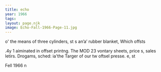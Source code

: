```yaml
---
title: echo
year: 1966
tags:
layout: page.njk
image: Echo-Fall-1966-Page-11.jpg
---
```

o' the
means of three cylinders, st
s an’a’ rubber blanket, Which offsts

.4y 1 aiminated in offset printng. The MOD 23 vontary sheets, price s, sales letirs. Drogams, sched:
ia'the Targer of our tw oftsel presse. e, st

Fell 1966 n
